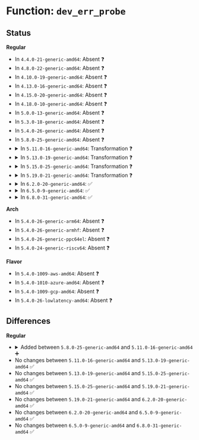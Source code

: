 # Function: <code>dev_err_probe</code>

## Status
<b>Regular</b>
<ul>
<li>
In <code>4.4.0-21-generic-amd64</code>: Absent ❓
</li>
<li>
In <code>4.8.0-22-generic-amd64</code>: Absent ❓
</li>
<li>
In <code>4.10.0-19-generic-amd64</code>: Absent ❓
</li>
<li>
In <code>4.13.0-16-generic-amd64</code>: Absent ❓
</li>
<li>
In <code>4.15.0-20-generic-amd64</code>: Absent ❓
</li>
<li>
In <code>4.18.0-10-generic-amd64</code>: Absent ❓
</li>
<li>
In <code>5.0.0-13-generic-amd64</code>: Absent ❓
</li>
<li>
In <code>5.3.0-18-generic-amd64</code>: Absent ❓
</li>
<li>
In <code>5.4.0-26-generic-amd64</code>: Absent ❓
</li>
<li>
In <code>5.8.0-25-generic-amd64</code>: Absent ❓
</li>
<li>
<details>
<summary>In <code>5.11.0-16-generic-amd64</code>: Transformation ❓</summary>

```c
int dev_err_probe(const struct device * dev, int err, const char * fmt, void (anon))
```

```json
{
  "name": "dev_err_probe",
  "collision_type": "Unique Global",
  "inline_type": "No",
  "funcs": [
    {
      "addr": 0,
      "name": "dev_err_probe",
      "external": true,
      "loc": "drivers/base/core.c:4401",
      "file": "drivers/base/core.c",
      "inline": "seen, unknown",
      "caller_inline": [],
      "caller_func": [
        "drivers/tty/serial/serial_core.c:uart_get_rs485_mode",
        "drivers/net/phy/mdio_bus.c:__mdiobus_register"
      ]
    }
  ],
  "symbols": [
    {
      "addr": 18446744071591485642,
      "name": "dev_err_probe.cold",
      "section": ".text",
      "bind": "STB_LOCAL",
      "size": 23
    },
    {
      "addr": 18446744071587005472,
      "name": "dev_err_probe",
      "section": ".text",
      "bind": "STB_GLOBAL",
      "size": 188
    }
  ]
}
```
</details>
</li>
<li>
<details>
<summary>In <code>5.13.0-19-generic-amd64</code>: Transformation ❓</summary>

```c
int dev_err_probe(const struct device * dev, int err, const char * fmt, void (anon))
```

```json
{
  "name": "dev_err_probe",
  "collision_type": "Unique Global",
  "inline_type": "No",
  "funcs": [
    {
      "addr": 0,
      "name": "dev_err_probe",
      "external": true,
      "loc": "drivers/base/core.c:4628",
      "file": "drivers/base/core.c",
      "inline": "seen, unknown",
      "caller_inline": [],
      "caller_func": [
        "drivers/tty/serial/serial_core.c:uart_get_rs485_mode",
        "drivers/net/phy/mdio_bus.c:__mdiobus_register",
        "drivers/opp/core.c:_add_opp_table_indexed"
      ]
    }
  ],
  "symbols": [
    {
      "addr": 18446744071591429224,
      "name": "dev_err_probe.cold",
      "section": ".text",
      "bind": "STB_LOCAL",
      "size": 23
    },
    {
      "addr": 18446744071586888112,
      "name": "dev_err_probe",
      "section": ".text",
      "bind": "STB_GLOBAL",
      "size": 188
    }
  ]
}
```
</details>
</li>
<li>
<details>
<summary>In <code>5.15.0-25-generic-amd64</code>: Transformation ❓</summary>

```c
int dev_err_probe(const struct device * dev, int err, const char * fmt, void (anon))
```

```json
{
  "name": "dev_err_probe",
  "collision_type": "Unique Global",
  "inline_type": "No",
  "funcs": [
    {
      "addr": 0,
      "name": "dev_err_probe",
      "external": true,
      "loc": "drivers/base/core.c:4693",
      "file": "drivers/base/core.c",
      "inline": "seen, unknown",
      "caller_inline": [],
      "caller_func": [
        "drivers/tty/serial/serial_core.c:uart_get_rs485_mode",
        "drivers/base/core.c:device_links_check_suppliers",
        "drivers/base/core.c:device_links_check_suppliers",
        "drivers/net/phy/mdio_bus.c:__mdiobus_register",
        "drivers/opp/core.c:_add_opp_table_indexed"
      ]
    }
  ],
  "symbols": [
    {
      "addr": 18446744071592487385,
      "name": "dev_err_probe.cold",
      "section": ".text",
      "bind": "STB_LOCAL",
      "size": 23
    },
    {
      "addr": 18446744071587449664,
      "name": "dev_err_probe",
      "section": ".text",
      "bind": "STB_GLOBAL",
      "size": 185
    }
  ]
}
```
</details>
</li>
<li>
<details>
<summary>In <code>5.19.0-21-generic-amd64</code>: Transformation ❓</summary>

```c
int dev_err_probe(const struct device * dev, int err, const char * fmt, void (anon))
```

```json
{
  "name": "dev_err_probe",
  "collision_type": "Unique Global",
  "inline_type": "No",
  "funcs": [
    {
      "addr": 0,
      "name": "dev_err_probe",
      "external": true,
      "loc": "drivers/base/core.c:4732",
      "file": "drivers/base/core.c",
      "inline": "seen, unknown",
      "caller_inline": [],
      "caller_func": [
        "drivers/tty/serial/serial_core.c:uart_get_rs485_mode",
        "drivers/base/core.c:device_links_check_suppliers",
        "drivers/base/core.c:device_links_check_suppliers",
        "drivers/base/platform.c:platform_get_irq_byname",
        "drivers/base/platform.c:devm_platform_get_irqs_affinity",
        "drivers/net/phy/mdio_bus.c:__mdiobus_register",
        "drivers/usb/dwc2/platform.c:dwc2_driver_probe",
        "drivers/usb/dwc2/platform.c:dwc2_driver_probe",
        "drivers/usb/dwc2/platform.c:dwc2_driver_probe",
        "drivers/usb/dwc2/platform.c:dwc2_lowlevel_hw_init",
        "drivers/usb/dwc2/platform.c:dwc2_lowlevel_hw_init",
        "drivers/usb/dwc2/platform.c:dwc2_lowlevel_hw_init",
        "drivers/usb/dwc2/platform.c:dwc2_lowlevel_hw_init",
        "drivers/usb/dwc2/platform.c:dwc2_lowlevel_hw_init",
        "drivers/usb/dwc2/platform.c:dwc2_lowlevel_hw_init",
        "drivers/opp/core.c:dev_pm_opp_set_clkname",
        "drivers/opp/core.c:dev_pm_opp_set_regulators",
        "drivers/opp/core.c:_add_opp_table_indexed",
        "drivers/devfreq/devfreq.c:devfreq_add_device"
      ]
    }
  ],
  "symbols": [
    {
      "addr": 18446744071594356892,
      "name": "dev_err_probe.cold",
      "section": ".text",
      "bind": "STB_LOCAL",
      "size": 23
    },
    {
      "addr": 18446744071588767424,
      "name": "dev_err_probe",
      "section": ".text",
      "bind": "STB_GLOBAL",
      "size": 208
    }
  ]
}
```
</details>
</li>
<li>
<details>
<summary>In <code>6.2.0-20-generic-amd64</code>: ✅</summary>

```c
int dev_err_probe(const struct device * dev, int err, const char * fmt, void (anon))
```

```json
{
  "name": "dev_err_probe",
  "collision_type": "Unique Global",
  "inline_type": "No",
  "funcs": [
    {
      "addr": 18446744071590260720,
      "name": "dev_err_probe",
      "external": true,
      "loc": "drivers/base/core.c:4951",
      "file": "drivers/base/core.c",
      "inline": "seen, unknown",
      "caller_inline": [],
      "caller_func": [
        "drivers/pci/controller/dwc/pcie-designware-host.c:dw_pcie_msi_host_init",
        "drivers/clk/clk-bulk.c:__clk_bulk_get",
        "drivers/regulator/core.c:_regulator_bulk_get",
        "drivers/regulator/core.c:_regulator_bulk_get",
        "drivers/tty/serial/serial_core.c:uart_get_rs485_mode",
        "drivers/tty/serial/max310x.c:max310x_i2c_probe",
        "drivers/base/core.c:device_links_check_suppliers",
        "drivers/base/core.c:device_links_check_suppliers",
        "drivers/base/platform.c:platform_get_irq_byname",
        "drivers/base/platform.c:devm_platform_get_irqs_affinity",
        "drivers/mfd/intel_soc_pmic_chtwc.c:cht_wc_probe",
        "drivers/mfd/intel_soc_pmic_chtwc.c:cht_wc_probe",
        "drivers/mfd/intel_soc_pmic_chtwc.c:cht_wc_probe",
        "drivers/net/phy/mdio_bus.c:__mdiobus_register",
        "drivers/usb/dwc2/platform.c:dwc2_driver_probe",
        "drivers/usb/dwc2/platform.c:dwc2_driver_probe",
        "drivers/usb/dwc2/platform.c:dwc2_driver_probe",
        "drivers/usb/dwc2/platform.c:dwc2_lowlevel_hw_init",
        "drivers/usb/dwc2/platform.c:dwc2_lowlevel_hw_init",
        "drivers/usb/dwc2/platform.c:dwc2_lowlevel_hw_init",
        "drivers/usb/dwc2/platform.c:dwc2_lowlevel_hw_init",
        "drivers/usb/dwc2/platform.c:dwc2_lowlevel_hw_init",
        "drivers/usb/dwc2/platform.c:dwc2_lowlevel_hw_init",
        "drivers/opp/core.c:dev_pm_opp_set_config",
        "drivers/opp/core.c:dev_pm_opp_set_config",
        "drivers/opp/core.c:_add_opp_table_indexed",
        "drivers/devfreq/devfreq.c:devfreq_add_device"
      ]
    }
  ],
  "symbols": [
    {
      "addr": 18446744071590260720,
      "name": "dev_err_probe",
      "section": ".text",
      "bind": "STB_GLOBAL",
      "size": 224
    }
  ]
}
```
</details>
</li>
<li>
<details>
<summary>In <code>6.5.0-9-generic-amd64</code>: ✅</summary>

```c
int dev_err_probe(const struct device * dev, int err, const char * fmt, void (anon))
```

```json
{
  "name": "dev_err_probe",
  "collision_type": "Unique Global",
  "inline_type": "No",
  "funcs": [
    {
      "addr": 18446744071590579984,
      "name": "dev_err_probe",
      "external": true,
      "loc": "drivers/base/core.c:4956",
      "file": "drivers/base/core.c",
      "inline": "seen, unknown",
      "caller_inline": [],
      "caller_func": [
        "drivers/phy/phy-core.c:devm_of_phy_optional_get",
        "drivers/pci/controller/dwc/pcie-designware-host.c:dw_pcie_msi_host_init",
        "drivers/clk/clk-bulk.c:__clk_bulk_get",
        "drivers/regulator/core.c:_regulator_bulk_get",
        "drivers/regulator/core.c:_regulator_bulk_get",
        "drivers/tty/serial/serial_core.c:uart_get_rs485_mode",
        "drivers/tty/serial/serial_core.c:uart_get_rs485_mode",
        "drivers/tty/serial/max310x.c:max310x_i2c_probe",
        "drivers/base/core.c:device_links_check_suppliers",
        "drivers/base/core.c:device_links_check_suppliers",
        "drivers/base/platform.c:platform_get_irq_byname",
        "drivers/base/platform.c:devm_platform_get_irqs_affinity",
        "drivers/mfd/intel_soc_pmic_chtwc.c:cht_wc_probe",
        "drivers/mfd/intel_soc_pmic_chtwc.c:cht_wc_probe",
        "drivers/mfd/intel_soc_pmic_chtwc.c:cht_wc_probe",
        "drivers/net/phy/mdio_bus.c:__mdiobus_register",
        "drivers/usb/dwc2/platform.c:dwc2_driver_probe",
        "drivers/usb/dwc2/platform.c:dwc2_driver_probe",
        "drivers/usb/dwc2/platform.c:dwc2_driver_probe",
        "drivers/usb/dwc2/platform.c:dwc2_lowlevel_hw_init",
        "drivers/usb/dwc2/platform.c:dwc2_lowlevel_hw_init",
        "drivers/usb/dwc2/platform.c:dwc2_lowlevel_hw_init",
        "drivers/usb/dwc2/platform.c:dwc2_lowlevel_hw_init",
        "drivers/usb/dwc2/platform.c:dwc2_lowlevel_hw_init",
        "drivers/usb/dwc2/platform.c:dwc2_lowlevel_hw_init",
        "drivers/usb/dwc2/platform.c:dwc2_lowlevel_hw_init",
        "drivers/opp/core.c:dev_pm_opp_set_config",
        "drivers/opp/core.c:dev_pm_opp_set_config",
        "drivers/opp/core.c:_add_opp_table_indexed",
        "drivers/devfreq/devfreq.c:devfreq_add_device"
      ]
    }
  ],
  "symbols": [
    {
      "addr": 18446744071590579984,
      "name": "dev_err_probe",
      "section": ".text",
      "bind": "STB_GLOBAL",
      "size": 224
    }
  ]
}
```
</details>
</li>
<li>
<details>
<summary>In <code>6.8.0-31-generic-amd64</code>: ✅</summary>

```c
int dev_err_probe(const struct device * dev, int err, const char * fmt, void (anon))
```

```json
{
  "name": "dev_err_probe",
  "collision_type": "Unique Global",
  "inline_type": "No",
  "funcs": [
    {
      "addr": 18446744071590937872,
      "name": "dev_err_probe",
      "external": true,
      "loc": "drivers/base/core.c:4970",
      "file": "drivers/base/core.c",
      "inline": "seen, unknown",
      "caller_inline": [],
      "caller_func": [
        "drivers/phy/phy-core.c:devm_of_phy_optional_get",
        "drivers/pci/controller/dwc/pcie-designware-host.c:dw_pcie_msi_host_init",
        "drivers/clk/clk-bulk.c:__clk_bulk_get",
        "drivers/regulator/core.c:_regulator_bulk_get",
        "drivers/regulator/core.c:_regulator_bulk_get",
        "drivers/tty/serial/serial_core.c:uart_get_rs485_mode",
        "drivers/tty/serial/serial_core.c:uart_get_rs485_mode",
        "drivers/tty/serial/max310x.c:max310x_i2c_probe",
        "drivers/tty/serial/max310x.c:max310x_probe",
        "drivers/tty/serial/max310x.c:max310x_set_ref_clk",
        "drivers/base/core.c:device_links_check_suppliers",
        "drivers/base/core.c:device_links_check_suppliers",
        "drivers/base/platform.c:platform_get_irq_byname",
        "drivers/base/platform.c:devm_platform_get_irqs_affinity",
        "drivers/mfd/intel_soc_pmic_chtwc.c:cht_wc_probe",
        "drivers/mfd/intel_soc_pmic_chtwc.c:cht_wc_probe",
        "drivers/mfd/intel_soc_pmic_chtwc.c:cht_wc_probe",
        "drivers/net/phy/mdio_bus.c:__mdiobus_register",
        "drivers/usb/dwc2/platform.c:dwc2_driver_probe",
        "drivers/usb/dwc2/platform.c:dwc2_driver_probe",
        "drivers/usb/dwc2/platform.c:dwc2_driver_probe",
        "drivers/usb/dwc2/platform.c:dwc2_lowlevel_hw_init",
        "drivers/usb/dwc2/platform.c:dwc2_lowlevel_hw_init",
        "drivers/usb/dwc2/platform.c:dwc2_lowlevel_hw_init",
        "drivers/usb/dwc2/platform.c:dwc2_lowlevel_hw_init",
        "drivers/usb/dwc2/platform.c:dwc2_lowlevel_hw_init",
        "drivers/usb/dwc2/platform.c:dwc2_lowlevel_hw_init",
        "drivers/usb/dwc2/platform.c:dwc2_lowlevel_hw_init",
        "drivers/input/touchscreen/elants_i2c.c:elants_i2c_probe",
        "drivers/input/touchscreen/elants_i2c.c:elants_i2c_probe",
        "drivers/opp/core.c:dev_pm_opp_set_config",
        "drivers/opp/core.c:dev_pm_opp_set_config",
        "drivers/opp/core.c:_add_opp_table_indexed",
        "drivers/devfreq/devfreq.c:devfreq_add_device"
      ]
    }
  ],
  "symbols": [
    {
      "addr": 18446744071590937872,
      "name": "dev_err_probe",
      "section": ".text",
      "bind": "STB_GLOBAL",
      "size": 224
    }
  ]
}
```
</details>
</li>
</ul>
<b>Arch</b>
<ul>
<li>
In <code>5.4.0-26-generic-arm64</code>: Absent ❓
</li>
<li>
In <code>5.4.0-26-generic-armhf</code>: Absent ❓
</li>
<li>
In <code>5.4.0-26-generic-ppc64el</code>: Absent ❓
</li>
<li>
In <code>5.4.0-24-generic-riscv64</code>: Absent ❓
</li>
</ul>
<b>Flavor</b>
<ul>
<li>
In <code>5.4.0-1009-aws-amd64</code>: Absent ❓
</li>
<li>
In <code>5.4.0-1010-azure-amd64</code>: Absent ❓
</li>
<li>
In <code>5.4.0-1009-gcp-amd64</code>: Absent ❓
</li>
<li>
In <code>5.4.0-26-lowlatency-amd64</code>: Absent ❓
</li>
</ul>

## Differences
<b>Regular</b>
<ul>
<li>
<details>
<summary>Added between <code>5.8.0-25-generic-amd64</code> and <code>5.11.0-16-generic-amd64</code> ➕</summary>

```c
int dev_err_probe(const struct device * dev, int err, const char * fmt, void (anon))
```
</details>
</li>
<li>
No changes between <code>5.11.0-16-generic-amd64</code> and <code>5.13.0-19-generic-amd64</code> ✅
</li>
<li>
No changes between <code>5.13.0-19-generic-amd64</code> and <code>5.15.0-25-generic-amd64</code> ✅
</li>
<li>
No changes between <code>5.15.0-25-generic-amd64</code> and <code>5.19.0-21-generic-amd64</code> ✅
</li>
<li>
No changes between <code>5.19.0-21-generic-amd64</code> and <code>6.2.0-20-generic-amd64</code> ✅
</li>
<li>
No changes between <code>6.2.0-20-generic-amd64</code> and <code>6.5.0-9-generic-amd64</code> ✅
</li>
<li>
No changes between <code>6.5.0-9-generic-amd64</code> and <code>6.8.0-31-generic-amd64</code> ✅
</li>
</ul>
